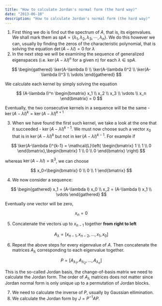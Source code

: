 ```yaml
---
title: "How to calculate Jordan's normal form (the hard way)"
date: "2013-06-10"
description: "How to calculate Jordan's normal form (the hard way)"
---
```


1. First thing we do is find out the spectrum of $A$, that is, its eigenvalues. We shall mark them as $\text{sp}A=\{\lambda_1, \lambda_2, \lambda_3, \cdots, \lambda_n\}$. We do this however we can, usually by finding the zeros of the characteristic polynomial, that is solving the equation $\det(A-\lambda I) = 0$ for $\lambda$
2. In the next step we will be examining the sequence of generalized eigenspaces (i.e. $\ker(A-\lambda I)^n$ for a given $n$) for each $\lambda \in \text{sp}A$.

$$
    \begin{gathered} \ker(A-\lambda I) \\ \ker(A-\lambda I)^2 \\ \ker(A-\lambda I)^3 \\ \vdots \end{gathered}
$$

We calculate each kernel by simply solving the equation

$$
    (A-\lambda I)^n \begin{bmatrix} x_1 \\ x_2 \\ x_3 \\ \vdots \\ x_n \end{bmatrix} = 0
$$

Eventually, the two consecutive kernels in a sequence will be the same - $\ker(A-\lambda I)^k = \ker(A-\lambda I)^{k+1}$

3. When we have found the first such kernel, we take a look at the one that it succeeded - $\ker(A-\lambda I)^{k-1}$. We must now choose such a vector $x_0$ that is in $\ker(A-\lambda I)^k$ but not in $\ker(A-\lambda I)^{k-1}$. For example if

$$
    \ker(A-\lambda I)^{k-1} = \mathcal{L}\left( \begin{bmatrix} 1 \\ 1 \\ 0 \end{bmatrix},\begin{bmatrix} 1 \\ 0 \\ 0 \end{bmatrix} \right)
$$

whereas $\ker(A-\lambda I)=\mathbb{R}^3$, we can choose

$$
    x_0=\begin{bmatrix} 0 \\ 0 \\ 1 \end{bmatrix}
$$

4. We now consider a sequence:

$$
    \begin{gathered} x_1 = (A-\lambda I) x_0 \\ x_2 = (A-\lambda I) x_1 \\ \vdots \end{gathered}
$$

Eventually one vector will be zero,

$$
x_n = 0
$$

5. Concatenate the vectors up to $x_{n-1}$ together **from right to left**

$$
    A_{\lambda} = \lbrack x_{n-1}, x_{n-2}, \ldots, x_1, x_0 \rbrack
$$

6. Repeat the above steps for every eigenvalue of $A$. Then concatenate the matrices $A_{\lambda}$ corresponding to each eigenvalue together.

$$
    P = \lbrack A_{\lambda_1}, A_{\lambda_2}, \ldots, A_{\lambda_n} \rbrack
$$

This is the so-called Jordan basis, the change-of-basis matrix we need to calculate the Jordan form. The order of $A_{\lambda}$ matrices does not matter since Jordan normal form is only unique up to a permutation of Jordan blocks.

7. We need to calculate the inverse of $P$, usually by Gaussian ellimination.
8. We calculate the Jordan form by $J = P^{-1} A P$.
